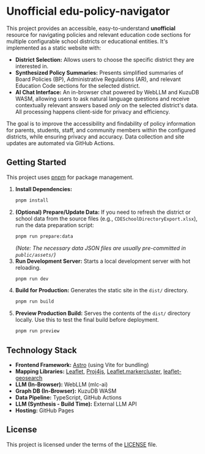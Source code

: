 # Unofficial edu-policy-navigator

This project provides an accessible, easy-to-understand **unofficial** resource for navigating policies and relevant education code sections for multiple configurable school districts or educational entities. It's implemented as a static website with:

*   **District Selection:** Allows users to choose the specific district they are interested in.
*   **Synthesized Policy Summaries:** Presents simplified summaries of Board Policies (BP), Administrative Regulations (AR), and relevant Education Code sections for the selected district.
*   **AI Chat Interface:** An in-browser chat powered by WebLLM and KuzuDB WASM, allowing users to ask natural language questions and receive contextually relevant answers based *only* on the selected district's data. All processing happens client-side for privacy and efficiency.

The goal is to improve the accessibility and findability of policy information for parents, students, staff, and community members within the configured districts, while ensuring privacy and accuracy. Data collection and site updates are automated via GitHub Actions.

## Getting Started

This project uses [pnpm](https://pnpm.io/) for package management.

1.  **Install Dependencies:**
    ```bash
    pnpm install
    ```
2.  **(Optional) Prepare/Update Data:**
    If you need to refresh the district or school data from the source files (e.g., `CDESchoolDirectoryExport.xlsx`), run the data preparation script:
    ```bash
    pnpm run prepare:data
    ```
    *(Note: The necessary data JSON files are usually pre-committed in `public/assets/`)*
3.  **Run Development Server:**
    Starts a local development server with hot reloading.
    ```bash
    pnpm run dev
    ```
4.  **Build for Production:**
    Generates the static site in the `dist/` directory.
    ```bash
    pnpm run build
    ```
5.  **Preview Production Build:**
    Serves the contents of the `dist/` directory locally. Use this to test the final build before deployment.
    ```bash
    pnpm run preview
    ```

## Technology Stack

*   **Frontend Framework:** [Astro](https://astro.build/) (using Vite for bundling)
*   **Mapping Libraries:** [Leaflet](https://leafletjs.com/), [Proj4js](https://proj4js.org/), [Leaflet.markercluster](https://github.com/Leaflet/Leaflet.markercluster), [leaflet-geosearch](https://github.com/smeijer/leaflet-geosearch)
*   **LLM (In-Browser):** WebLLM (mlc-ai)
*   **Graph DB (In-Browser):** KuzuDB WASM
*   **Data Pipeline:** TypeScript, GitHub Actions
*   **LLM (Synthesis - Build Time):** External LLM API
*   **Hosting:** GitHub Pages

## License

This project is licensed under the terms of the [LICENSE](LICENSE) file. 